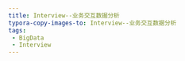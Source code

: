 ```yaml
---
title: Interview--业务交互数据分析
typora-copy-images-to: Interview--业务交互数据分析
tags:
 - BigData
 - Interview
---
```


